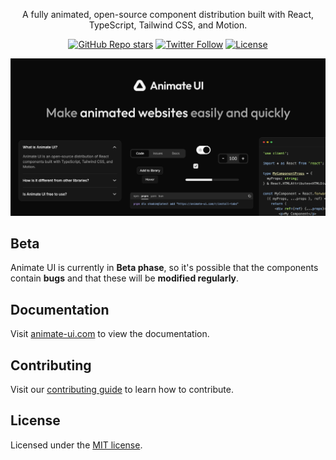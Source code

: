 <div align="center">
  <h1 style="position: absolute; width: 1px; height: 1px; padding: 0; margin: -1px; overflow: hidden; clip: rect(0, 0, 0, 0); white-space: nowrap; border-width: 0">Animate UI</h1>
  <p align="center">
    A fully animated, open-source component distribution built with React, TypeScript, Tailwind CSS, and Motion.
</p>

<a href="https://github.com/Animate-UI/animate-ui/stargazers"><img alt="GitHub Repo stars" src="https://img.shields.io/github/stars/Animate-UI/animate-ui?style=for-the-badge"></a>
<a href="https://twitter.com/animate_ui"><img alt="Twitter Follow" src="https://img.shields.io/twitter/follow/animate_ui?style=for-the-badge&logo=x"></a>
<a href="https://github.com/Animate-UI/animate-ui/blob/main/LICENSE.md"><img alt="License" src="https://img.shields.io/badge/License-MIT-yellow.svg?style=for-the-badge"></a>

</div>

![hero](/public/og-image.png)

## Beta

Animate UI is currently in **Beta phase**, so it's possible that the components contain **bugs** and that these will be **modified regularly**.

## Documentation

Visit [animate-ui.com](https://animate-ui.com/docs) to view the documentation.

## Contributing

Visit our [contributing guide](https://github.com/Animate-UI/animate-ui/blob/main/CONTRIBUTING.md) to learn how to contribute.

## License

Licensed under the [MIT license](https://github.com/Animate-UI/animate-ui/blob/main/LICENSE.md).
